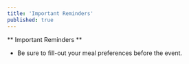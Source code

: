 ```yaml
---
title: 'Important Reminders'
published: true
---
```


** Important Reminders **  
* Be sure to fill-out your meal preferences before the event.
